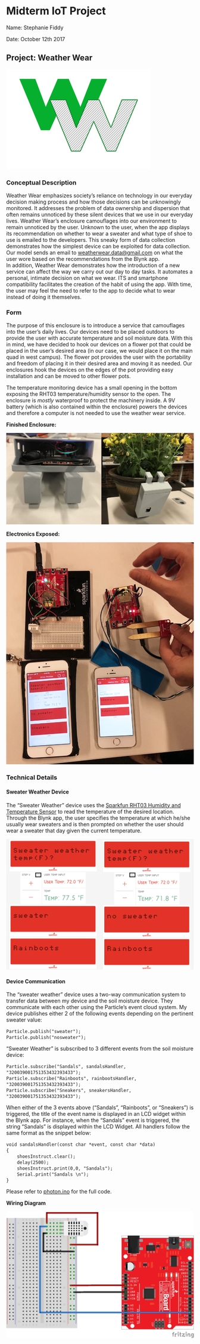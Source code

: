 # Midterm IoT Project

Name: Stephanie Fiddy 

Date: October 12th 2017

## Project: Weather Wear
![Logo](/images/logo.png)

### Conceptual Description

Weather Wear emphasizes society’s reliance on technology in our everyday decision making process and how those decisions can be unknowingly monitored. It addresses the problem of data ownership and dispersion that often remains unnoticed by these silent devices that we use in our everyday lives. Weather Wear’s enclosure camouflages into our environment to remain unnoticed by the user. Unknown to the user, when the app displays its recommendation on whether to wear a sweater and what type of shoe to use is emailed to the developers.
This sneaky form of data collection demonstrates how the simplest device can be exploited for data collection. Our model sends an email to weatherwear.data@gmail.com on what the user wore based on the recommendations from the Blynk app.  
In addition, Weather Wear demonstrates how the introduction of a new service can affect the way we carry out our day to day tasks. It automates a personal, intimate decision on what we wear. ITS and smartphone compatibility facilitates the creation of the habit of using the app. With time, the user may feel the need to refer to the app to decide what to wear instead of doing it themselves. 


### Form

The purpose of this enclosure is to introduce a service that camouflages into the user’s daily lives. Our devices need to be placed outdoors to provide the user with accurate temperature and soil moisture data. With this in mind, we have decided to hook our devices on a flower pot that could be placed in the user’s desired area (in our case, we would place it on the main quad in west campus). The flower pot provides the user with the portability and freedom of placing it in their desired area and moving it as needed. Our enclosures hook the devices on the edges of the pot providing easy installation and can be moved to other flower pots. 

The temperature monitoring device has a small opening in the bottom exposing the RHT03 temperature/humidity sensor to the open. The enclosure is *mostly* waterproof to protect the machinery inside. A 9V battery (which is also contained within the enclosure) powers the devices and therefore a computer is not needed to use the weather wear service. 


**Finished Enclosure:**

![Finished Enclosure](/images/enclosure.jpg)

**Electronics Exposed:**

![Enclosure with electronics exposed](/images/exposed.jpg)

### Technical Details

#### Sweater Weather Device
The “Sweater Weather” device uses the [Sparkfun RHT03 Humidity and Temperature Sensor](https://www.sparkfun.com/products/10167) to read the temperature of the desired location. Through the Blynk app, the user specifies the temperature at which he/she usually wear sweaters and is then prompted on whether the user should wear a sweater that day given the current temperature. 

![Blynk Demo for Sweater Weather](/images/blynk-demo.png)
#### Device Communication
The “sweater weather” device uses a two-way communication system to transfer data between my device and the soil moisture device. They communicate with each other using the Particle’s event cloud system. My device publishes either 2 of the following events depending on the pertinent sweater value: 
```
Particle.publish("sweater");
Particle.publish("nosweater");
```

“Sweater Weather” is subscribed to 3 different events from the soil moisture device:
```
Particle.subscribe("Sandals", sandalsHandler, "320039001751353432393433");
Particle.subscribe("Rainboots", rainbootsHandler, "320039001751353432393433");
Particle.subscribe("Sneakers", sneakersHandler, "320039001751353432393433");
```
When either of the 3 events above (“Sandals”, “Rainboots”, or “Sneakers”) is triggered, the title of the event name is displayed in an LCD widget within the Blynk app. For instance, when the “Sandals” event is triggered, the string “Sandals” is displayed within the LCD Widget. All handlers follow the same format as the snippet below:

```
void sandalsHandler(const char *event, const char *data)
{
    shoesInstruct.clear();
    delay(2500);
    shoesInstruct.print(0,0, "Sandals");
    Serial.print("Sandals \n");
}
```

Please refer to [photon.ino](photon.ino) for the full code. 

**Wiring Diagram**

![Wiring Diagram](/images/fritzing.jpg)
